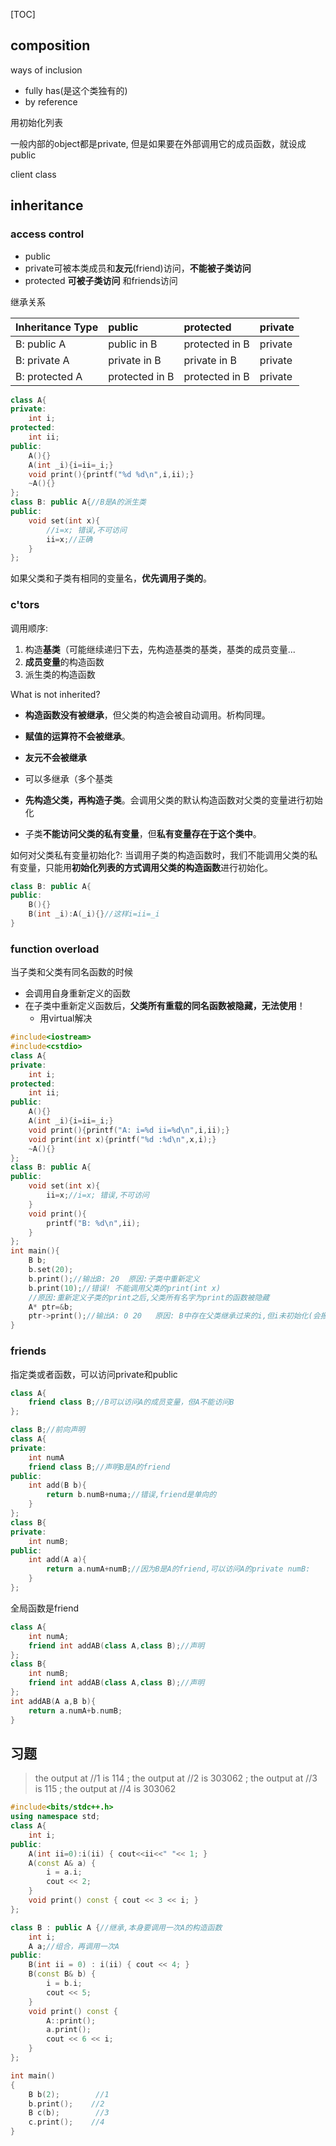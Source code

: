 [TOC]

## composition

ways of inclusion

- fully has(是这个类独有的) 
- by reference

用初始化列表

一般内部的object都是private, 但是如果要在外部调用它的成员函数，就设成public

client class

## inheritance

### access control

- public 
- private可被本类成员和**友元**(friend)访问，**不能被子类访问**
- protected **可被子类访问** 和friends访问

继承关系

| Inheritance Type | public         | protected      | private |
| :--------------- | :------------- | :------------- | :------ |
| B: public A      | public in B    | protected in B | private |
| B: private A     | private in B   | private in B   | private |
| B: protected A   | protected in B | protected in B | private |

```cpp
class A{
private:
    int i;
protected:
    int ii;
public:
    A(){}
    A(int _i){i=ii=_i;}
    void print(){printf("%d %d\n",i,ii);}
    ~A(){}
};
class B: public A{//B是A的派生类
public:
    void set(int x){
        //i=x; 错误,不可访问
        ii=x;//正确
    }
};
```

如果父类和子类有相同的变量名，**优先调用子类的**。

### c'tors

调用顺序:
1. 构造**基类**（可能继续递归下去，先构造基类的基类，基类的成员变量... 
2. **成员变量**的构造函数
3. 派生类的构造函数

What is not inherited?

- **构造函数没有被继承**，但父类的构造会被自动调用。析构同理。
- **赋值的运算符不会被继承**。
- **友元不会被继承**
- 可以多继承（多个基类

- **先构造父类，再构造子类**。会调用父类的默认构造函数对父类的变量进行初始化
- 子类**不能访问父类的私有变量**，但**私有变量存在于这个类中**。

如何对父类私有变量初始化?: 当调用子类的构造函数时，我们不能调用父类的私有变量，只能用**初始化列表的方式调用父类的构造函数**进行初始化。

```c++
class B: public A{
public:
    B(){}
    B(int _i):A(_i){}//这样i=ii=_i
}
```



### function overload

当子类和父类有同名函数的时候

- 会调用自身重新定义的函数
- 在子类中重新定义函数后，**父类所有重载的同名函数被隐藏，无法使用**！
    - 用virtual解决

```cpp
#include<iostream>
#include<cstdio>
class A{
private:
    int i;
protected:
    int ii;
public:
    A(){}
    A(int _i){i=ii=_i;}
    void print(){printf("A: i=%d ii=%d\n",i,ii);}
    void print(int x){printf("%d :%d\n",x,i);}
    ~A(){}
};
class B: public A{
public:
    void set(int x){
        ii=x;//i=x; 错误,不可访问
    }
    void print(){
        printf("B: %d\n",ii);
    }
};
int main(){
    B b;
    b.set(20);
    b.print();//输出B: 20  原因:子类中重新定义
    b.print(10);//错误! 不能调用父类的print(int x) 
    //原因:重新定义子类的print之后,父类所有名字为print的函数被隐藏
    A* ptr=&b;
    ptr->print();//输出A: 0 20   原因: B中存在父类继承过来的i,但i未初始化(会报Warning)
}
```



### friends

指定类或者函数，可以访问private和public

```c++
class A{
    friend class B;//B可以访问A的成员变量，但A不能访问B
};
```



```cpp
class B;//前向声明
class A{
private:
    int numA
    friend class B;//声明B是A的friend
public:
    int add(B b){
        return b.numB+numa;//错误,friend是单向的
    }
};
class B{
private:
    int numB;
public:
    int add(A a){
        return a.numA+numB;//因为B是A的friend,可以访问A的private numB:
    }
};
```

全局函数是friend

```cpp
class A{
    int numA;
    friend int addAB(class A,class B);//声明
};
class B{
    int numB;
    friend int addAB(class A,class B);//声明
};
int addAB(A a,B b){
    return a.numA+b.numB;
}
```

## 习题

> the output at //1 is  114 ; the output at //2 is  303062 ; the output at //3 is  115 ; the output at //4 is  303062

```c++
#include<bits/stdc++.h>
using namespace std;
class A{
    int i;
public:
    A(int ii=0):i(ii) { cout<<ii<<" "<< 1; }
    A(const A& a) {
        i = a.i;
        cout << 2;     
    }
    void print() const { cout << 3 << i; }
};

class B : public A {//继承,本身要调用一次A的构造函数
    int i;
    A a;//组合，再调用一次A
public:
    B(int ii = 0) : i(ii) { cout << 4; }
    B(const B& b) {
        i = b.i;
        cout << 5;
    }
    void print() const {
        A::print();
        a.print();
        cout << 6 << i;    
    }
};

int main()
{
    B b(2);        //1
    b.print();    //2
    B c(b);        //3
    c.print();    //4
}
```

